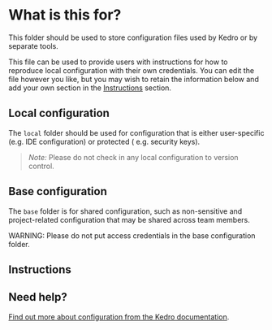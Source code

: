# What is this for?

This folder should be used to store configuration files used by Kedro or by separate tools.

This file can be used to provide users with instructions for how to reproduce local configuration with their own
credentials. You can edit the file however you like, but you may wish to retain the information below and add your own
section in the [Instructions](#Instructions) section.

## Local configuration

The `local` folder should be used for configuration that is either user-specific (e.g. IDE configuration) or protected (
e.g. security keys).

> *Note:* Please do not check in any local configuration to version control.

## Base configuration

The `base` folder is for shared configuration, such as non-sensitive and project-related configuration that may be
shared across team members.

WARNING: Please do not put access credentials in the base configuration folder.

## Instructions

## Need help?

[Find out more about configuration from the Kedro documentation](https://docs.kedro.org/en/stable/kedro_project_setup/configuration.html).
